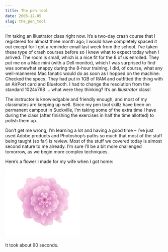 ```yaml
---
title: The pen tool
date: 2005-12-05
slug: the_pen_tool
---
```

<p>I&#8217;m taking an Illustrator class right now. It&#8217;s a two-day crash course that I registered for almost three month ago; I would have completely spaced it out except for I got a reminder email last week from the school. 
I&#8217;ve taken these type of crash courses before so I knew what to expect today when I arrived. The room is small, which is a nice fit for the 8 of us enrolled. They put me on a Mac mini (with a Dell monitor), which I was surprised to find was somewhat snappy during the 8-hour training. I did, of course, what any well-mannered Mac fanatic would do as soon as I hopped on the machine: Checked the specs. They had put in 1GB of RAM and outfitted the thing with an AirPort card and Bluetooth. I had to change the resolution from the standard 1024x768 &#8230; what were they thinking? It&#8217;s an <em>Illustrator</em> class!</p>

<p>The instructor is knowledgable and friendly enough, and most of my classmates are keeping up well. Since my pen tool skillz have been on permanent campout in Suckville, I&#8217;m taking some of the extra time I have during the class (after finishing the exercises in half the time allotted) to polish them up.</p>

<p>Don&#8217;t get me wrong, I&#8217;m learning a lot and having a good time &#8211; I&#8217;ve just used Adobe products and Photoshop&#8217;s paths so much that most of the stuff being taught (so far) is review. Most of the stuff we covered today is almost second nature to me already. I&#8217;m sure I&#8217;ll be a bit more challenged tomorrow, as we begin more complex techniques.</p>

<p>Here&#8217;s a flower I made for my wife when I got home:</p>

<p><img src="/assets/img/illustrator_flower.jpg" width="237" height="218" alt="Illustration of a flower"  /></p>

<p>It took about 90 seconds.</p>